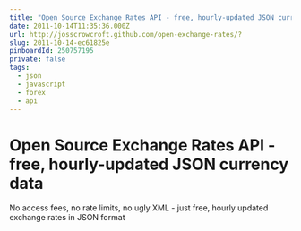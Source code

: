 ```yaml
---
title: "Open Source Exchange Rates API - free, hourly-updated JSON currency data"
date: 2011-10-14T11:35:36.000Z
url: http://josscrowcroft.github.com/open-exchange-rates/?
slug: 2011-10-14-ec61825e
pinboardId: 250757195
private: false
tags:
  - json
  - javascript
  - forex
  - api
---
```


# Open Source Exchange Rates API - free, hourly-updated JSON currency data

No access fees, no rate limits, no ugly XML - just free, hourly updated exchange rates in JSON format
